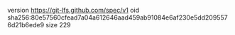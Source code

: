 version https://git-lfs.github.com/spec/v1
oid sha256:80e57560cfead7a04a612646aad459ab91084e6af230e5dd2095576d21b6ede9
size 229
